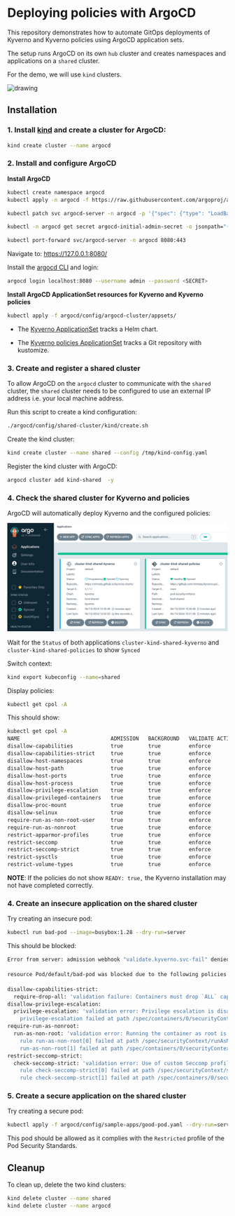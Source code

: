 # Deploying policies with ArgoCD

This repository demonstrates how to automate GitOps deployments of Kyverno and Kyverno policies using ArgoCD application sets.

The setup runs ArgoCD on its own `hub` cluster and creates namespaces and applications on a `shared` cluster. 

For the demo, we will use `kind` clusters.

<img src="https://github.com/nirmata/robinhood-pov/assets/5804477/c8d25b7a-fca5-49ac-9163-38138ca4a8e9" alt="drawing" width="750"/>

## Installation

### 1. Install [kind](https://kind.sigs.k8s.io/) and create a cluster for ArgoCD:

```sh
kind create cluster --name argocd
```

### 2. Install and configure ArgoCD

**Install ArgoCD**

```sh
kubectl create namespace argocd
kubectl apply -n argocd -f https://raw.githubusercontent.com/argoproj/argo-cd/stable/manifests/install.yaml
```

```sh
kubectl patch svc argocd-server -n argocd -p '{"spec": {"type": "LoadBalancer"}}'
```

```sh
kubectl -n argocd get secret argocd-initial-admin-secret -o jsonpath="{.data.password}" | base64 -d; echo
```

```sh
kubectl port-forward svc/argocd-server -n argocd 8080:443
```

Navigate to: https://127.0.0.1:8080/

Install the [argocd CLI](https://argo-cd.readthedocs.io/en/stable/cli_installation/) and login:

```sh
argocd login localhost:8080 --username admin --password <SECRET>
```

**Install ArgoCD ApplicationSet resources for Kyverno and Kyverno policies**

```sh
kubectl apply -f argocd/config/argocd-cluster/appsets/
```

- The [Kyverno ApplicationSet](./config/argocd-cluster/appsets/kyverno.yaml) tracks a Helm chart.

- The [Kyverno policies ApplicationSet](./config/argocd-cluster/appsets/kyverno-policies.yaml) tracks a Git repository with kustomize.

### 3. Create and register a shared cluster

To allow ArgoCD on the `argocd` cluster to communicate with the `shared` cluster, the `shared` cluster needs to be configured to use an external IP address i.e. your local machine address.

Run this script to create a kind configuration:

```sh
./argocd/config/shared-cluster/kind/create.sh
```

Create the kind cluster:

```sh
kind create cluster --name shared --config /tmp/kind-config.yaml
```

Register the kind cluster with ArgoCD:

```sh
argocd cluster add kind-shared  -y
```

### 4. Check the shared cluster for Kyverno and policies

ArgoCD will automatically deploy Kyverno and the configured policies:

![ArgoCD Kyverno](img/argocd-kyverno-policies.png)

Wait for the `Status` of both applications `cluster-kind-shared-kyverno` and `cluster-kind-shared-policies` to show `Synced`

Switch context:

```sh
kind export kubeconfig --name=shared
```

Display policies:

```sh
kubectl get cpol -A
```

This should show:

```sh
kubectl get cpol -A
NAME                             ADMISSION   BACKGROUND   VALIDATE ACTION   READY   AGE     MESSAGE
disallow-capabilities            true        true         enforce           True    3m24s   Ready
disallow-capabilities-strict     true        true         enforce           True    3m24s   Ready
disallow-host-namespaces         true        true         enforce           True    3m24s   Ready
disallow-host-path               true        true         enforce           True    3m24s   Ready
disallow-host-ports              true        true         enforce           True    3m24s   Ready
disallow-host-process            true        true         enforce           True    3m24s   Ready
disallow-privilege-escalation    true        true         enforce           True    3m24s   Ready
disallow-privileged-containers   true        true         enforce           True    3m24s   Ready
disallow-proc-mount              true        true         enforce           True    3m24s   Ready
disallow-selinux                 true        true         enforce           True    3m24s   Ready
require-run-as-non-root-user     true        true         enforce           True    3m24s   Ready
require-run-as-nonroot           true        true         enforce           True    3m24s   Ready
restrict-apparmor-profiles       true        true         enforce           True    3m24s   Ready
restrict-seccomp                 true        true         enforce           True    3m24s   Ready
restrict-seccomp-strict          true        true         enforce           True    3m24s   Ready
restrict-sysctls                 true        true         enforce           True    3m24s   Ready
restrict-volume-types            true        true         enforce           True    3m24s   Ready
```

**NOTE**: If the policies do not show `READY: true,` the Kyverno installation may not have completed correctly.

### 4. Create an insecure application on the shared cluster

Try creating an insecure pod:

```sh
kubectl run bad-pod --image=busybox:1.28 --dry-run=server
```

This should be blocked:

```sh
Error from server: admission webhook "validate.kyverno.svc-fail" denied the request:

resource Pod/default/bad-pod was blocked due to the following policies

disallow-capabilities-strict:
  require-drop-all: 'validation failure: Containers must drop `ALL` capabilities.'
disallow-privilege-escalation:
  privilege-escalation: 'validation error: Privilege escalation is disallowed. rule
    privilege-escalation failed at path /spec/containers/0/securityContext/'
require-run-as-nonroot:
  run-as-non-root: 'validation error: Running the container as root is not allowed.
    rule run-as-non-root[0] failed at path /spec/securityContext/runAsNonRoot/ rule
    run-as-non-root[1] failed at path /spec/containers/0/securityContext/'
restrict-seccomp-strict:
  check-seccomp-strict: 'validation error: Use of custom Seccomp profiles is disallowed.
    rule check-seccomp-strict[0] failed at path /spec/securityContext/seccompProfile/
    rule check-seccomp-strict[1] failed at path /spec/containers/0/securityContext/'
```

### 5. Create a secure application on the shared cluster

Try creating a secure pod:

```sh
kubectl apply -f argocd/config/sample-apps/good-pod.yaml --dry-run=server
```

This pod should be allowed as it complies with the `Restricted` profile of the Pod Security Standards.

## Cleanup

To clean up, delete the two kind clusters:

```sh
kind delete cluster --name shared
kind delete cluster --name argocd
```
